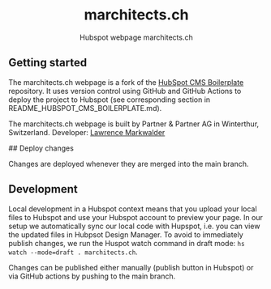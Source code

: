 <h1 align="center">marchitects.ch</h1>

<p align="center">
    Hubspot webpage marchitects.ch
</p>

## Getting started

The marchitects.ch webpage is a fork of the [HubSpot CMS Boilerplate](https://designers.hubspot.com/docs/building-blocks/themes/hubspot-cms-boilerplate) repository. 
It uses version control using GitHub and GitHub Actions to deploy the project to Hubspot (see corresponding section in README_HUBSPOT_CMS_BOILERPLATE.md).

The marchitects.ch webpage is built by Partner & Partner AG in Winterthur, Switzerland. 
Developer: [Lawrence Markwalder](mailto:markwalder@partner-partner.ch)

## Deploy changes

Changes are deployed whenever they are merged into the main branch.

## Development

Local development in a Hubspot context means that you upload your local files to Hubspot and use your Hubspot account to preview your page. 
In our setup we automatically sync our local code with Hupspot, i.e. you can view the updated files in Hubpsot Design Manager. To avoid to immediately publish changes, we run the Huspot watch command in draft mode: `hs watch --mode=draft . marchitects.ch`.

Changes can be published either manually (publish button in Hubspot) or via GitHub actions by pushing to the main branch.


